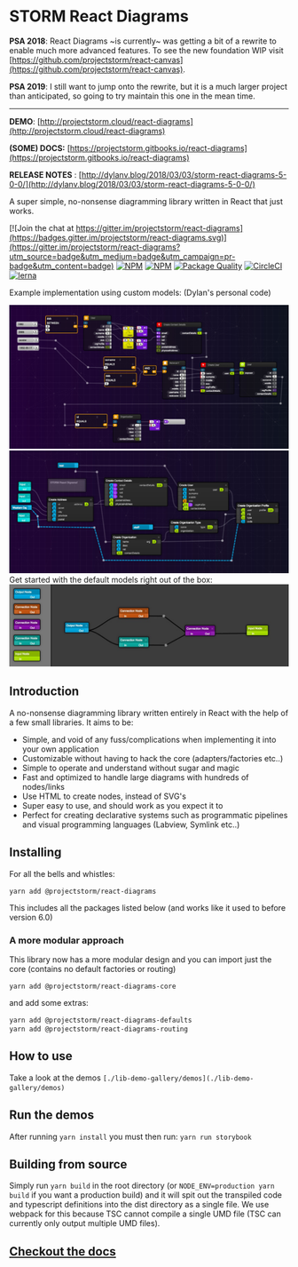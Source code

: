 # STORM React Diagrams

__PSA 2018__: React Diagrams ~is currently~ was getting a bit of a rewrite to enable much more advanced features. To see the new foundation WIP visit [https://github.com/projectstorm/react-canvas](https://github.com/projectstorm/react-canvas).

__PSA 2019__: I still want to jump onto the rewrite, but it is a much larger project than anticipated, so going to try maintain this one in the mean time.

---

**DEMO**: [http://projectstorm.cloud/react-diagrams](http://projectstorm.cloud/react-diagrams)

**(SOME) DOCS:** [https://projectstorm.gitbooks.io/react-diagrams](https://projectstorm.gitbooks.io/react-diagrams)

**RELEASE NOTES** : [http://dylanv.blog/2018/03/03/storm-react-diagrams-5-0-0/](http://dylanv.blog/2018/03/03/storm-react-diagrams-5-0-0/)

A super simple, no-nonsense diagramming library written in React that just works.

[![Join the chat at https://gitter.im/projectstorm/react-diagrams](https://badges.gitter.im/projectstorm/react-diagrams.svg)](https://gitter.im/projectstorm/react-diagrams?utm_source=badge&utm_medium=badge&utm_campaign=pr-badge&utm_content=badge)  [![NPM](https://img.shields.io/npm/v/@projectstorm/react-diagrams.svg)](https://npmjs.org/package/@projectstorm/react-diagrams)  [![NPM](https://img.shields.io/npm/dt/storm-react-diagrams.svg)](https://npmjs.org/package/storm-react-diagrams) [![Package Quality](http://npm.packagequality.com/shield/storm-react-diagrams.svg)](http://packagequality.com/#?package=storm-react-diagrams)  [![CircleCI](https://circleci.com/gh/projectstorm/react-diagrams/tree/master.svg?style=svg)](https://circleci.com/gh/projectstorm/react-diagrams/tree/master)[![lerna](https://img.shields.io/badge/maintained%20with-lerna-cc00ff.svg)](https://lerna.js.org/)


Example implementation using custom models: (Dylan's personal code)

![Personal Project](./docs/images/example1.jpg)
![](./docs/images/example2.jpg)
Get started with the default models right out of the box:
![](./docs/images/example3.jpg)

## Introduction

A no-nonsense diagramming library written entirely in React with the help of a few small libraries. It aims to be:

* Simple, and void of any fuss/complications when implementing it into your own application
* Customizable without having to hack the core \(adapters/factories etc..\)
* Simple to operate and understand without sugar and magic
* Fast and optimized to handle large diagrams with hundreds of nodes/links
* Use HTML to create nodes, instead of SVG's
* Super easy to use, and should work as you expect it to
* Perfect for creating declarative systems such as programmatic pipelines and visual programming languages (Labview, Symlink etc..)

## Installing

For all the bells and whistles:

    yarn add @projectstorm/react-diagrams

This includes all the packages listed below (and works like it used to before version 6.0)

### A more modular approach

This library now has a more modular design and you can import just the core (contains no default factories or routing)

    yarn add @projectstorm/react-diagrams-core

and add some extras:

    yarn add @projectstorm/react-diagrams-defaults
    yarn add @projectstorm/react-diagrams-routing
    
## How to use

Take a look at the demos `[./lib-demo-gallery/demos](./lib-demo-gallery/demos)`

## Run the demos

After running `yarn install` you must then run:  `yarn run storybook`

## Building from source

Simply run `yarn build` in the root directory \(or `NODE_ENV=production yarn build` if you want a production build\) and it will spit out the transpiled code and typescript definitions into the dist directory as a single file.
We use webpack for this because TSC cannot compile a single UMD file \(TSC can currently only output multiple UMD files\).

## [Checkout the docs](https://projectstorm.gitbooks.io/react-diagrams)



